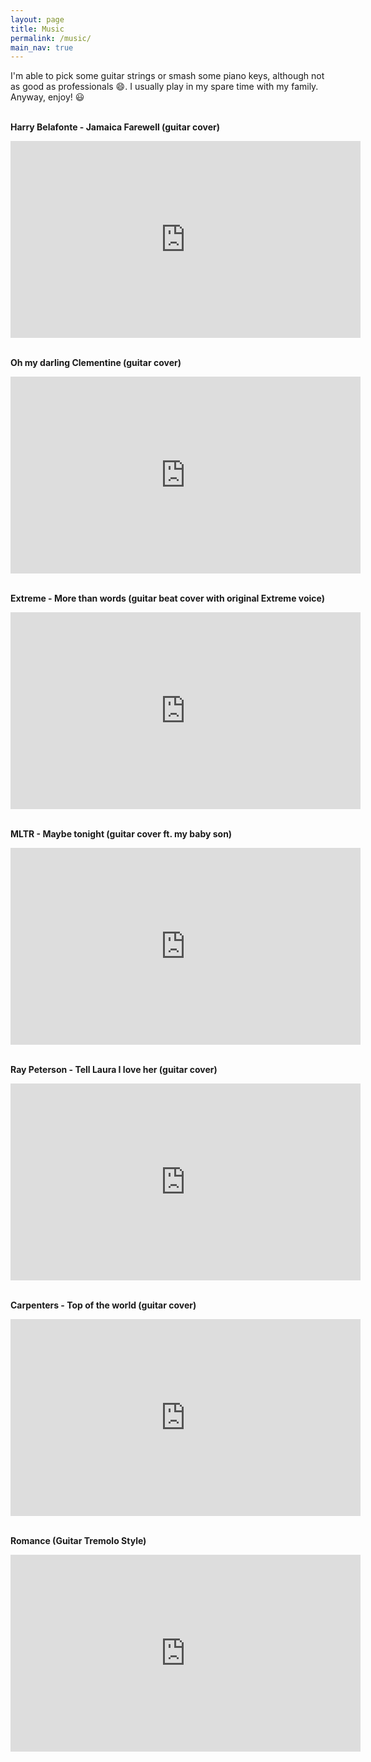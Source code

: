 ```yaml
---
layout: page
title: Music
permalink: /music/
main_nav: true
---
```

I'm able to pick some guitar strings or smash some piano keys, although not as good as professionals 😄.
I usually play in my spare time with my family.
Anyway, enjoy! 😃
<br>
<br>

__Harry Belafonte - Jamaica Farewell (guitar cover)__
<iframe width="560" height="315" src="https://www.youtube.com/embed/Pst6Mi9yb4Q?si=iRrI8yh6s4eiKY0T" title="YouTube video player" frameborder="0" allow="accelerometer; autoplay; clipboard-write; encrypted-media; gyroscope; picture-in-picture; web-share" referrerpolicy="strict-origin-when-cross-origin" > </iframe>
<br>
<br>

__Oh my darling Clementine (guitar cover)__
<iframe width="560" height="315" src="https://www.youtube.com/embed/oaJVpHu5yf4?si=WJJJvVeU4lnGeeBe" title="YouTube video player" frameborder="0" allow="accelerometer; autoplay; clipboard-write; encrypted-media; gyroscope; picture-in-picture; web-share" referrerpolicy="strict-origin-when-cross-origin" > </iframe>
<br>
<br>

__Extreme - More than words (guitar beat cover with original Extreme voice)__
<iframe width="560" height="315" src="https://www.youtube.com/embed/_4t9becliVQ?si=laifWJi_523vuee5" title="YouTube video player" frameborder="0" allow="accelerometer; autoplay; clipboard-write; encrypted-media; gyroscope; picture-in-picture; web-share" referrerpolicy="strict-origin-when-cross-origin" > </iframe>
<br>
<br>

__MLTR - Maybe tonight (guitar cover ft. my baby son)__
<iframe width="560" height="315" src="https://www.youtube.com/embed/FsNAeQ77OjM?si=AWUvuwhBJlwL0RCM" title="YouTube video player" frameborder="0" allow="accelerometer; autoplay; clipboard-write; encrypted-media; gyroscope; picture-in-picture; web-share" referrerpolicy="strict-origin-when-cross-origin" > </iframe>
<br>
<br>

__Ray Peterson - Tell Laura I love her (guitar cover)__
<iframe width="560" height="315" src="https://www.youtube.com/embed/j-RCFPBCRjA?si=5-foQQsnDkA7iHjh" title="YouTube video player" frameborder="0" allow="accelerometer; autoplay; clipboard-write; encrypted-media; gyroscope; picture-in-picture; web-share" referrerpolicy="strict-origin-when-cross-origin" > </iframe>
<br>
<br>

__Carpenters - Top of the world (guitar cover)__
<iframe width="560" height="315" src="https://www.youtube.com/embed/n2roJvnm7Uc?si=6E1ozbgvtWeURZpL" title="YouTube video player" frameborder="0" allow="accelerometer; autoplay; clipboard-write; encrypted-media; gyroscope; picture-in-picture; web-share" referrerpolicy="strict-origin-when-cross-origin" > </iframe>
<br>
<br>

__Romance (Guitar Tremolo Style)__
<iframe width="560" height="315" src="https://www.youtube.com/embed/otZvW79Fkzw?si=PvM6936v4xT6agsx" title="YouTube video player" frameborder="0" allow="accelerometer; autoplay; clipboard-write; encrypted-media; gyroscope; picture-in-picture; web-share" referrerpolicy="strict-origin-when-cross-origin" > </iframe>
<br>
<br>
